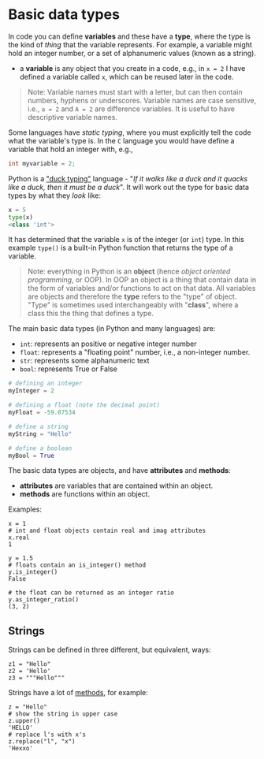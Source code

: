 # Basic data types

In code you can define **variables** and these have a **type**, where the type is the kind of
*thing* that the variable represents. For example, a variable might hold an integer number, or a set
of alphanumeric values (known as a string).

* a **variable** is any object that you create in a code, e.g., in `x = 2` I have defined a
  variable called `x`, which can be reused later in the code.

> Note:  Variable names must start with a letter, but can then contain numbers, hyphens or
> underscores. Variable names are case sensitive, i.e., `a = 2` and `A = 2` are difference
> variables. It is useful to have descriptive variable names.

Some languages have *static typing*, where you must explicitly tell the code what the variable's type
is. In the `C` language you would have define a variable that hold an integer with, e.g.,

```C
int myvariable = 2;
```

Python is a ["duck typing"](https://en.wikipedia.org/wiki/Duck_typing) language - "*If it walks like
a duck and it quacks like a duck, then it must be a duck*". It will work out the type for basic data
types by what they *look* like:

```python
x = 5
type(x)
<class 'int'>
```

It has determined that the variable `x` is of the integer (or `int`) type. In this example `type()`
is a built-in Python function that returns the type of a variable.

> Note: everything in Python is an **object** (hence *object oriented programming*, or OOP). In OOP
> an object is a thing that contain data in the form of variables and/or functions to act on that
> data. All variables are objects and therefore the **type** refers to the "type" of object. "Type"
> is sometimes used interchangeably with "**class**", where a class this the thing that defines a
> type.

The main basic data types (in Python and many languages) are:

* `int`: represents an positive or negative integer number
* `float`: represents a "floating point" number, i.e., a non-integer number.
* `str`: represents some alphanumeric text
* `bool`: represents True or False 

```python
# defining an integer
myInteger = 2

# defining a float (note the decimal point)
myFloat = -59.87534

# define a string
myString = "Hello"

# define a boolean
myBool = True
```

The basic data types are objects, and have **attributes** and **methods**:

* **attributes** are variables that are contained within an object.
* **methods** are functions within an object.

Examples:

```
x = 1
# int and float objects contain real and imag attributes
x.real
1
```

```
y = 1.5
# floats contain an is_integer() method
y.is_integer()
False

# the float can be returned as an integer ratio
y.as_integer_ratio()
(3, 2)
```

## Strings

Strings can be defined in three different, but equivalent, ways:

```
z1 = "Hello"
z2 = 'Hello'
z3 = """Hello"""
```

Strings have a lot of [methods](https://www.w3schools.com/python/python_ref_string.asp), for example:

```
z = "Hello"
# show the string in upper case
z.upper()
'HELLO'
# replace l's with x's
z.replace("l", "x")
'Hexxo'
```
